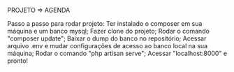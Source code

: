 PROJETO => AGENDA

Passo a passo para rodar projeto: 
Ter instalado o composer em sua máquina e um banco mysql;
Fazer clone do projeto;
Rodar o comando "composer update";
Baixar o dump do banco no repositório;
Acessar arquivo .env e mudar configurações de acesso ao banco local na sua máquina;
Rodar o comando "php artisan serve";
Acessar "localhost:8000" e pronto!
